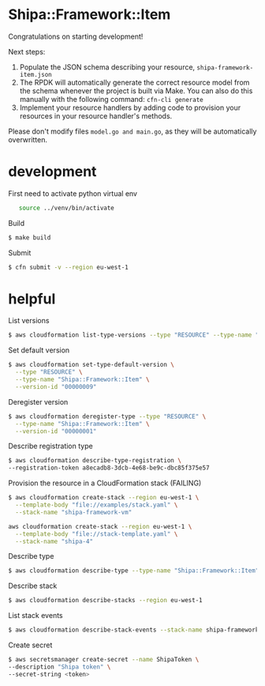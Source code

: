 # Shipa::Framework::Item

Congratulations on starting development!

Next steps:

1. Populate the JSON schema describing your resource, `shipa-framework-item.json`
2. The RPDK will automatically generate the correct resource model from the
   schema whenever the project is built via Make.
   You can also do this manually with the following command: `cfn-cli generate`
3. Implement your resource handlers by adding code to provision your resources in your resource handler's methods.

Please don't modify files `model.go and main.go`, as they will be automatically overwritten.


# development

First need to activate python virtual env
```bash
   source ../venv/bin/activate
```

Build
```bash
$ make build
```

Submit
```bash
$ cfn submit -v --region eu-west-1
```

# helpful 

List versions
```bash
$ aws cloudformation list-type-versions --type "RESOURCE" --type-name "Shipa::Framework::Item"
```

Set default version
```bash
$ aws cloudformation set-type-default-version \
  --type "RESOURCE" \
  --type-name "Shipa::Framework::Item" \
  --version-id "00000009"
```

Deregister version
```bash
$ aws cloudformation deregister-type --type "RESOURCE" \
  --type-name "Shipa::Framework::Item" \
  --version-id "00000001"
```

Describe registration type
```bash
$ aws cloudformation describe-type-registration \
--registration-token a8ecadb8-3dcb-4e68-be9c-dbc85f375e57
```

Provision the resource in a CloudFormation stack (FAILING)
```bash
$ aws cloudformation create-stack --region eu-west-1 \
  --template-body "file://examples/stack.yaml" \
  --stack-name "shipa-framework-vm"

aws cloudformation create-stack --region eu-west-1 \
  --template-body "file://stack-template.yaml" \
  --stack-name "shipa-4"
```

Describe type
```bash
$ aws cloudformation describe-type --type-name "Shipa::Framework::Item" --type RESOURCE
```

Describe stack
```bash
$ aws cloudformation describe-stacks --region eu-west-1
```

List stack events
```bash
$ aws cloudformation describe-stack-events --stack-name shipa-framework-vm > events.log
```

Create secret
```bash
$ aws secretsmanager create-secret --name ShipaToken \
--description "Shipa token" \
--secret-string <token>

```